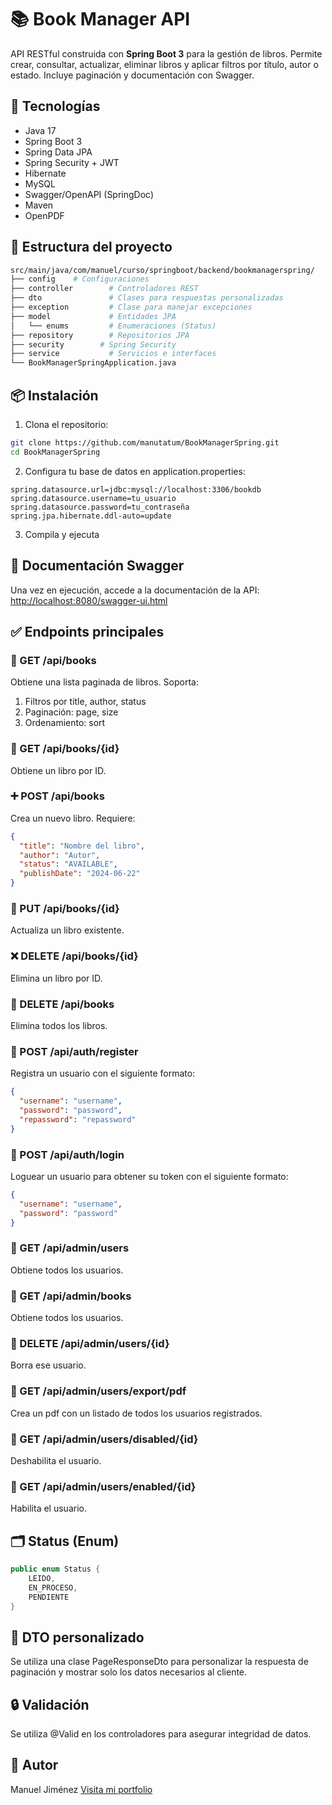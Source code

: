# 📚 Book Manager API

API RESTful construida con **Spring Boot 3** para la gestión de libros. Permite crear, consultar, actualizar, eliminar libros y aplicar filtros por título, autor o estado. Incluye paginación y documentación con Swagger.

## 🚀 Tecnologías

- Java 17
- Spring Boot 3
- Spring Data JPA
- Spring Security + JWT
- Hibernate
- MySQL
- Swagger/OpenAPI (SpringDoc)
- Maven
- OpenPDF

## 🧱 Estructura del proyecto

```bash
src/main/java/com/manuel/curso/springboot/backend/bookmanagerspring/
├── config    # Configuraciones
├── controller        # Controladores REST
├── dto               # Clases para respuestas personalizadas
├── exception         # Clase para manejar excepciones
├── model             # Entidades JPA
│   └── enums         # Enumeraciones (Status)
├── repository        # Repositorios JPA
├── security        # Spring Security
├── service           # Servicios e interfaces
└── BookManagerSpringApplication.java
```

## 📦 Instalación

1. Clona el repositorio:
```bash
git clone https://github.com/manutatum/BookManagerSpring.git
cd BookManagerSpring
```
2. Configura tu base de datos en application.properties:
```properties
spring.datasource.url=jdbc:mysql://localhost:3306/bookdb
spring.datasource.username=tu_usuario
spring.datasource.password=tu_contraseña
spring.jpa.hibernate.ddl-auto=update
```
3. Compila y ejecuta

## 📖 Documentación Swagger
Una vez en ejecución, accede a la documentación de la API:
[http://localhost:8080/swagger-ui.html](http://localhost:8080/swagger-ui.html)

## ✅ Endpoints principales

### 📄 GET /api/books

Obtiene una lista paginada de libros. Soporta:
1. Filtros por title, author, status
2. Paginación: page, size
3. Ordenamiento: sort

### 📄 GET /api/books/{id}

Obtiene un libro por ID.

### ➕ POST /api/books

Crea un nuevo libro. Requiere:
```json
{
  "title": "Nombre del libro",
  "author": "Autor",
  "status": "AVAILABLE",
  "publishDate": "2024-06-22"
}
```

### 📝 PUT /api/books/{id}

Actualiza un libro existente.

### ❌ DELETE /api/books/{id}

Elimina un libro por ID.

### 🧹 DELETE /api/books

Elimina todos los libros.

### 📄 POST /api/auth/register

Registra un usuario con el siguiente formato:
```json
{
  "username": "username",
  "password": "password",
  "repassword": "repassword"
}
```
### 📄 POST /api/auth/login

Loguear un usuario para obtener su token con el siguiente formato:
```json
{
  "username": "username",
  "password": "password"
}
```

### 📄 GET /api/admin/users

Obtiene todos los usuarios.

### 📄 GET /api/admin/books

Obtiene todos los usuarios.

### 📄 DELETE /api/admin/users/{id}

Borra ese usuario.

### 📄 GET /api/admin/users/export/pdf

Crea un pdf con un listado de todos los usuarios registrados.

### 📄 GET /api/admin/users/disabled/{id}

Deshabilita el usuario.

### 📄 GET /api/admin/users/enabled/{id}

Habilita el usuario.

## 🗂 Status (Enum)

```java
public enum Status {
    LEIDO,
    EN_PROCESO,
    PENDIENTE
}
```

## 📘 DTO personalizado

Se utiliza una clase PageResponseDto<T> para personalizar la respuesta de paginación y mostrar solo los datos necesarios al cliente.

## 🔒 Validación

Se utiliza @Valid en los controladores para asegurar integridad de datos.

## 👤 Autor
Manuel Jiménez
[Visita mi portfolio]()
